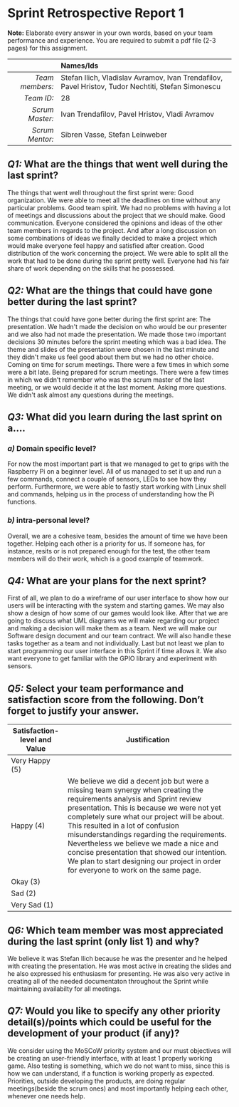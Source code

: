 # Sprint Retrospective Report 1

**Note:** Elaborate every answer in your own words, based on your team performance and experience. You are required to submit a pdf file (2-3 pages) for this assignment.
 
|                  | **Names/Ids**  |
|-----------------:|:---------------|
| *Team members:*  |Stefan Ilich, Vladislav Avramov, Ivan Trendafilov, Pavel Hristov, Tudor Nechtiti, Stefan Simonescu|
| *Team ID:*       |        28        |
| *Scrum  Master:* |Ivan Trendafilov, Pavel Hristov, Vladi Avramov|
| *Scrum  Mentor:* | Sibren Vasse, Stefan Leinweber|
 

## *Q1:* What are the things that went well during the last sprint?
The things that went well throughout the first sprint were:
Good organization. We were able to meet all the deadlines on time without any particular problems.
Good team spirit. We had no problems with having a lot of meetings and discussions about the project that we should make.
Good communication. Everyone considered the opinions and ideas of the other team members in regards to the project. And after a long discussion on some combinations of ideas we finally decided to make a project which would make everyone feel happy and satisfied after creation.
Good distribution of the work concerning the project. We were able to split all the work that had to be done during the sprint pretty well. Everyone had his fair share of work depending on the skills that he possessed.


## *Q2:* What are the things that could have gone better during the last sprint?
The things that could have gone better during the first sprint are:
The presentation. We hadn't made the decision on who would be our presenter and we also had not made the presentation. We made those two important decisions 30 minutes before the sprint meeting which was a bad idea. The theme and slides of the presentation were chosen in the last minute and they didn't make us feel good about them but we had no other choice.
Coming on time for scrum meetings. There were a few times in which some were a bit late.
Being prepared for scrum meetings. There were a few times in which we didn’t remember who was the scrum master of the last meeting, or we would decide it at the last moment.
Asking more questions. We didn't ask almost any questions during the meetings.


## *Q3:* What did you learn during the last sprint on a….

### *a)* Domain specific level?
For now the most important part is that we managed to get to grips with the Raspberry Pi on a beginner level. All of us managed to set it up and run a few commands, connect a couple of sensors, LEDs to see how they perform. Furthermore, we were able to fastly start working with Linux shell and commands, helping us in the process of understanding how the Pi functions.

### *b)* intra-personal level?
Overall, we are a cohesive team, besides the amount of time we have been together. Helping each other is a priority for us. If someone has, for instance, resits or is not prepared enough for the test, the other team members will do their work, which is a good example of teamwork. 

## *Q4:* What are your plans for the next sprint?
First of all, we plan to do  a wireframe of our user interface to show how our users will be interacting with the system and starting games. We may also show a design of how some of our games would look like. After that we are going to discuss what UML diagrams we will make regarding our project and making a decision will make them as a team. Next we will make our Software design document and our team contract. We will also handle these tasks together as a team and not individually. Last but not least we plan to start programming our user interface in this Sprint if time allows it. We also want everyone to get familiar with the GPIO library and experiment with sensors.



## *Q5:* Select your team performance and satisfaction score from the following. Don’t forget to justify your answer.

| **Satisfaction-level  and Value** | **Justification** |
| --------------------------------- | ----------------- |
| Very  Happy (5)                   |                   |
| Happy  (4)                        |         We believe we did a decent job but were a missing  team synergy when creating the requirements analysis and Sprint review presentation. This is because we were not yet completely sure what our project will be about. This resulted in a lot of confusion misunderstandings regarding the requirements. Nevertheless we believe we made a nice and concise presentation that showed our intention. We plan to start designing our project in order for everyone to work on the same page.         |
| Okay  (3)                         |                   |
| Sad  (2)                          |                   |
| Very  Sad (1)                     |                   |

## *Q6:* Which team member was most appreciated during the last sprint (only list 1) and why?
We believe it was Stefan Ilich because he was the presenter and he helped with creating the presentation. He was most active in creating the slides and he also expressed his enthusiasm for presenting. He was also very active in creating all of the needed documentaton throughout the Sprint while maintaining availabilty for all meetings.

## *Q7:*  Would you like to specify any other priority detail(s)/points which could be useful for the development of your product (if any)?
We consider using the MoSCoW priority system and our must objectives will be creating an user-friendly interface, with at least 1 properly working game. Also testing is something, which we do not want to miss, since this is how we can understand, if a function is working properly as expected. Priorities, outside developing the products, are doing regular meetings(beside the scrum ones) and most importantly helping each other, whenever one needs help.